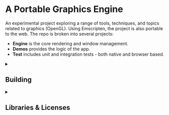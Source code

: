 # A Portable Graphics Engine 
An experimental project exploring a range of tools, techniques, and topics related to graphics (OpenGL). Using Emscripten, the project is also portable to the web. The repo is broken into several projects:
- **Engine** is the core rendering and window management.
- **Demos** provides the logic of the app. 
- **Test** includes unit and integration tests - both native and browser based.

<details><summary><h2>Building</h2></summary>

### Prerequisites

To build this project for both native and web platforms, you need to install the following tools:

1. Install Git
   - Git is a distributed version control system.
   - You can download it from [Git's official website](https://git-scm.com/).

2. Install Vcpkg
   - vcpkg is a C++ Library Manager for Windows, Linux, and MacOS.
   - Follow the instructions on the [vcpkg GitHub repository](https://github.com/microsoft/vcpkg) to install it.

3. Install Emscripten SDK
   - Emscripten is an LLVM-to-WebAssembly compiler.
   - Installation instructions can be found on the [Emscripten website](https://emscripten.org/docs/getting_started/downloads.html).

4. Install GCC/Clang/MSVC
   - These are popular C++ compilers.
   - GCC and Clang can be installed on most Linux distributions and MacOS. 
   - MSVC (Microsoft Visual C++) can be installed as part of Visual Studio on Windows. For Windows, you can download Visual Studio from [Microsoft's website](https://visualstudio.microsoft.com/).

5. Install Ninja
   - Ninja is a small build system with a focus on speed.
   - It can be downloaded from the [Ninja Build official website](https://ninja-build.org/)

Make sure all these tools are correctly installed and configured in your system's PATH before proceeding with the project build.

---

### Windows

1. You need to change the variables in the `build-native.bat` and `build-web.bat` scripts. 
    - These variables can sometimes not be set properly by Emscripten and Vcpkg so this is the easiest solution.
    - *(Alternatively you could add them to the system's path) then remove them.*
2. Run build-native.bat
3. Run build-web.bat

---

</details>
<details><summary><h2>Libraries & Licenses</h2></summary>

- OpenGL Mathematics (GLM). *Which is licensed under The Happy Bunny License and the MIT License. <br>See [LICENSE_GLM](LICENSES/LICENSE_GLM) for more details.*

- Assimp Model Import Library. *Which is licensed under the BSD License. <br>See [LICENSE_ASSIMP](LICENSES/LICENSE_ASSIMP) for more details.*

- Google Test Framework (gtest). *Which is licensed under a revised BSD 2-Clause License. <br> See [LICENSE_GTEST](LICENSES/LICENSE_GTEST) for more details.*

- EnTT Entity Component System Library. *Which is licensed under the MIT License. <br> See [LICENSE_ENTT](LICENSES/LICENSE_ENTT) for more details.* 

- Bullet Physics SDK (bullet3). *Which is licensed under the zlib License. <br>See [LICENSE_BULLET3](LICENSES/LICENSE_BULLET3) for more details.*

- LodePNG. *Which is licensed under the zlib License. <br>See [LICENSE_LODEPNG](LICENSES/LICENSE_LODEPNG) for more details.*

- GLFW (glfw3). *Which is licensed under the zlib/libpng License. <br>See [LICENSE_GLFW](LICENSES/LICENSE_GLFW) for more details.* 

- GLEW (glew). *Which is licensed under the Modified BSD License, the Mesa 3D License (MIT License), and the Khronos License (MIT License). <br>See [LICENSE_GLEW](LICENSES/LICENSE_GLEW) for more details.*


</details>
